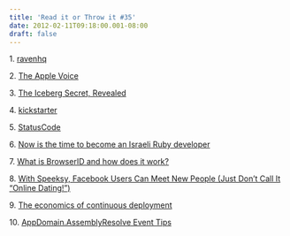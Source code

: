 ```yaml
---
title: 'Read it or Throw it #35'
date: 2012-02-11T09:18:00.001-08:00
draft: false
---
```


  

1. [ravenhq](https://ravenhq.com/#/)

2. [The Apple Voice](http://zachholman.com/posts/the-apple-voice/)

3. [The Iceberg Secret, Revealed](http://www.joelonsoftware.com/articles/fog0000000356.html)

4. [kickstarter](http://www.kickstarter.com/)

5. [StatusCode](http://statuscode.org/)

6. [Now is the time to become an Israeli Ruby developer](http://7enn.com/2012/01/30/now-is-the-time-to-become-an-israeli-ruby-developer/)

7. [What is BrowserID and how does it work?](https://support.mozilla.org/en-US/kb/what-browserid-and-how-does-it-work)

8. [With Speeksy, Facebook Users Can Meet New People (Just Don’t Call It “Online Dating!”)](http://techcrunch.com/2012/02/07/with-speeksy-facebook-users-can-meet-new-people-just-dont-call-it-online-dating/)

9. [The economics of continuous deployment](http://ayende.com/blog/154689/the-economics-of-continuous-deployment)

10. [AppDomain.AssemblyResolve Event Tips](http://www.aboutmycode.com/net-framework/assemblyresolve-event-tips/)
